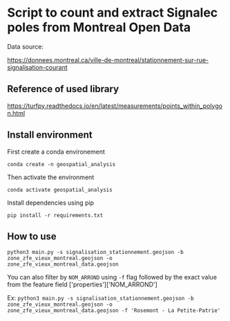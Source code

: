 # Script to count and extract Signalec poles from Montreal Open Data

Data source:

https://donnees.montreal.ca/ville-de-montreal/stationnement-sur-rue-signalisation-courant

## Reference of used library
https://turfpy.readthedocs.io/en/latest/measurements/points_within_polygon.html


## Install environment

First create a conda environement

`conda create -n geospatial_analysis`

Then activate the environment

`conda activate geospatial_analysis`

Install dependencies using pip

`pip install -r requirements.txt`

## How to use

`python3 main.py -s signalisation_stationnement.geojson -b zone_zfe_vieux_montreal.geojson -o zone_zfe_vieux_montreal_data.geojson`

You can also filter by `NOM_ARROND` using `-f` flag followed by the exact value from the feature field ['properties']['NOM_ARROND']

Ex:
`python3 main.py -s signalisation_stationnement.geojson -b zone_zfe_vieux_montreal.geojson -o zone_zfe_vieux_montreal_data.geojson -f 'Rosemont - La Petite-Patrie'`
